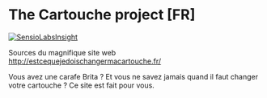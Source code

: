 The Cartouche project [FR]
==========================

[![SensioLabsInsight](https://insight.sensiolabs.com/projects/43f66e7f-f873-4df0-8ae6-98eca5c7eafd/mini.png)](https://insight.sensiolabs.com/projects/43f66e7f-f873-4df0-8ae6-98eca5c7eafd)

Sources du magnifique site web http://estcequejedoischangermacartouche.fr/

Vous avez une carafe Brita ? Et vous ne savez jamais quand il faut changer votre cartouche ?
Ce site est fait pour vous.
